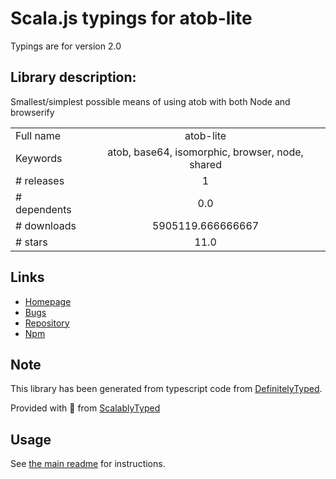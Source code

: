 
# Scala.js typings for atob-lite

Typings are for version 2.0

## Library description:
Smallest/simplest possible means of using atob with both Node and browserify

|                    |                 |
| ------------------ | :-------------: |
| Full name          | atob-lite |
| Keywords           | atob, base64, isomorphic, browser, node, shared |
| # releases         | 1 |
| # dependents       | 0.0 |
| # downloads        | 5905119.666666667 |
| # stars            | 11.0 |

## Links
- [Homepage](https://github.com/hughsk/atob-lite)
- [Bugs](https://github.com/hughsk/atob-lite/issues)
- [Repository](https://github.com/hughsk/atob-lite)
- [Npm](https://www.npmjs.com/package/atob-lite)
    


## Note
This library has been generated from typescript code from [DefinitelyTyped](https://definitelytyped.org).

Provided with :purple_heart: from [ScalablyTyped](https://github.com/oyvindberg/ScalablyTyped)

## Usage
See [the main readme](../../readme.md) for instructions.


